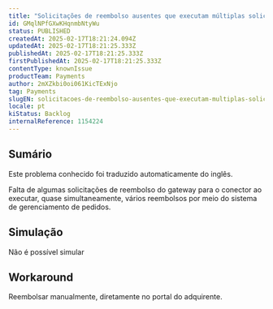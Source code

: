 ```yaml
---
title: "Solicitações de reembolso ausentes que executam múltiplas solicitações"
id: GMqlNPfGXwKHqnmbNtyWu
status: PUBLISHED
createdAt: 2025-02-17T18:21:24.094Z
updatedAt: 2025-02-17T18:21:25.333Z
publishedAt: 2025-02-17T18:21:25.333Z
firstPublishedAt: 2025-02-17T18:21:25.333Z
contentType: knownIssue
productTeam: Payments
author: 2mXZkbi0oi061KicTExNjo
tag: Payments
slugEN: solicitacoes-de-reembolso-ausentes-que-executam-multiplas-solicitacoes
locale: pt
kiStatus: Backlog
internalReference: 1154224
---
```


## Sumário

<div class="alert alert-info">
  <p>Este problema conhecido foi traduzido automaticamente do inglês.</p>
</div>


Falta de algumas solicitações de reembolso do gateway para o conector ao executar, quase simultaneamente, vários reembolsos por meio do sistema de gerenciamento de pedidos.

## Simulação


Não é possível simular

## Workaround


Reembolsar manualmente, diretamente no portal do adquirente.






